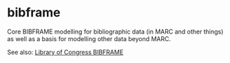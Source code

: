 bibframe
========

Core BIBFRAME modelling for bibliographic data (in MARC and other things) as well as a basis for
modelling other data beyond MARC.

See also: [Library of Congress BIBFRAME](http://bibframe.org/)


